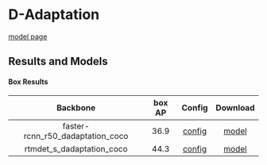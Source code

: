 # D-Adaptation

[model page](../../../dadaptation/README.md)

## Results and Models

#### Box Results

|             Backbone             | box AP |                    Config                     |                                                       Download                                                        |
| :------------------------------: | :----: | :-------------------------------------------: | :-------------------------------------------------------------------------------------------------------------------: |
| faster-rcnn_r50_dadaptation_coco |  36.9  | [config](faster-rcnn_r50_dadaptation_coco.py) | [model](https://github.com/okotaku/dethub-weights/releases/download/v0.1.1dadaptation/faster-rcnn_r50_dadaptation_coco-dc9a85dd.pth) |
|    rtmdet_s_dadaptation_coco     |  44.3  |    [config](rtmdet_s_dadaptation_coco.py)     | [model](https://github.com/okotaku/dethub-weights/releases/download/v0.1.1dadaptation/rtmdet_s_dadaptation_coco-aa1bf987.pth) |
